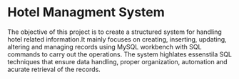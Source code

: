 # Hotel Managment System
The objective of this project is to create a structured system for handling hotel related information.It mainly focuses on creating, inserting, updating, altering and managing records using MySQL workbench with SQL commands to carry out the operations.
The system highlates essenstila SQL techniques that ensure data handling, proper organization, automation and acurate retrieval of the records.


